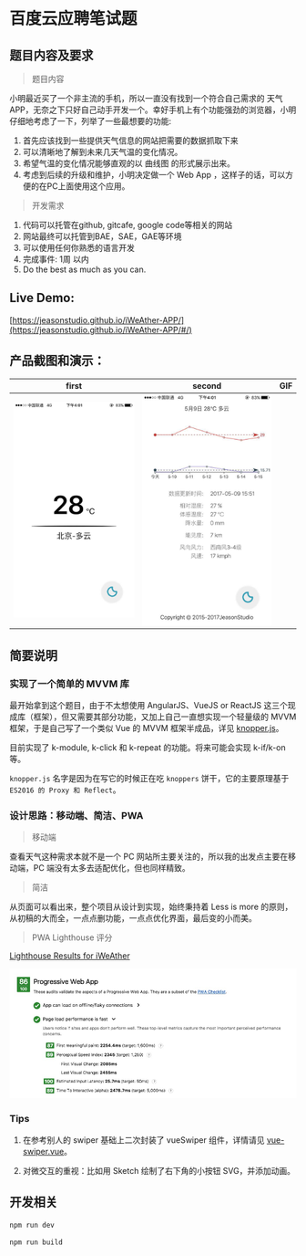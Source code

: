 # 百度云应聘笔试题

## 题目内容及要求

> 题目内容

小明最近买了一个非主流的手机，所以一直没有找到一个符合自己需求的 天气 APP，无奈之下只好自己动手开发一个。幸好手机上有个功能强劲的浏览器，小明仔细地考虑了一下，列举了一些最想要的功能:
 1. 首先应该找到一些提供天气信息的网站把需要的数据抓取下来
 2. 可以清晰地了解到未来几天气温的变化情况。
 3. 希望气温的变化情况能够直观的以 曲线图 的形式展示出来。
 4. 考虑到后续的升级和维护，小明决定做一个 Web App ，这样子的话，可以方便的在PC上面使用这个应用。

> 开发需求

1. 代码可以托管在github, gitcafe, google code等相关的网站
2. 网站最终可以托管到BAE，SAE，GAE等环境
3. 可以使用任何你熟悉的语言开发
4. 完成事件: 1周 以内
5. Do the best as much as you can.

## Live Demo:

[https://jeasonstudio.github.io/iWeAther-APP/](https://jeasonstudio.github.io/iWeAther-APP/#/)

## 产品截图和演示：

first | second | GIF
----- | ------ | ---
![front](show/front.jpg) | ![end](show/end.jpg) | 

## 简要说明

### 实现了一个简单的 MVVM 库

最开始拿到这个题目，由于不太想使用 AngularJS、VueJS or ReactJS 这三个现成库（框架），但又需要其部分功能，又加上自己一直想实现一个轻量级的 MVVM框架，于是自己写了一个类似 Vue 的 MVVM 框架半成品，详见 [knopper.js](utils/knopper.js)。

目前实现了 k-module, k-click 和 k-repeat 的功能。将来可能会实现 k-if/k-on 等。

`knopper.js` 名字是因为在写它的时候正在吃 `knoppers` 饼干，它的主要原理基于 `ES2016 的 Proxy 和 Reflect`。

### 设计思路：移动端、简洁、PWA

> 移动端

查看天气这种需求本就不是一个 PC 网站所主要关注的，所以我的出发点主要在移动端，PC 端没有太多去适配优化，但也同样精致。

> 简洁

从页面可以看出来，整个项目从设计到实现，始终秉持着 Less is more 的原则，从初稿的大而全，一点点删功能，一点点优化界面，最后变的小而美。

> PWA Lighthouse 评分

[Lighthouse Results for iWeAther](https://googlechrome.github.io/lighthouse/viewer/?gist=f744e04b2939bc4db10600357c5f8076)

![Score](show/score.jpg)

### Tips

 1. 在参考别人的 swiper 基础上二次封装了 vueSwiper 组件，详情请见 [vue-swiper.vue](src/components/vue-swiper.vue)。

 2. 对微交互的重视：比如用 Sketch 绘制了右下角的小按钮 SVG，并添加动画。

## 开发相关

```node
npm run dev
```

```node
npm run build
```